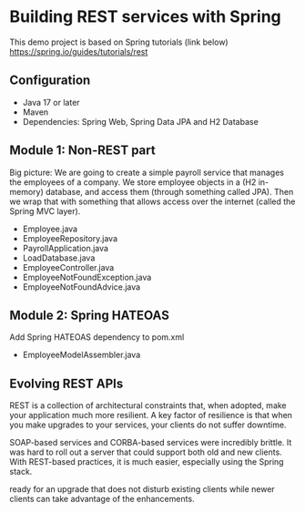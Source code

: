 # Building REST services with Spring
This demo project is based on Spring tutorials (link below)
https://spring.io/guides/tutorials/rest

## Configuration
- Java 17 or later
- Maven
- Dependencies: Spring Web, Spring Data JPA and H2 Database

## Module 1: Non-REST part

Big picture: We are going to create a simple payroll service that manages the employees of a company. We store employee objects in a (H2 in-memory) database, and access them (through something called JPA). Then we wrap that with something that allows access over the internet (called the Spring MVC layer).

- Employee.java
- EmployeeRepository.java
- PayrollApplication.java
- LoadDatabase.java
- EmployeeController.java
- EmployeeNotFoundException.java
- EmployeeNotFoundAdvice.java

## Module 2: Spring HATEOAS

Add Spring HATEOAS dependency to pom.xml

- EmployeeModelAssembler.java


## Evolving REST APIs

REST is a collection of architectural constraints that, when adopted, make your application much more resilient. A key factor of resilience is that when you make upgrades to your services, your clients do not suffer downtime.

SOAP-based services and CORBA-based services were incredibly brittle. It was hard to roll out a server that could support both old and new clients. With REST-based practices, it is much easier, especially using the Spring stack.

ready for an upgrade that does not disturb existing clients while newer clients can take advantage of the enhancements.